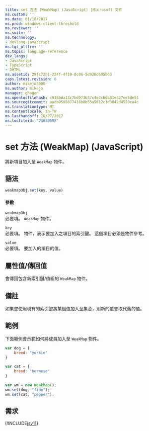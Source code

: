 ```yaml
---
title: set 方法 (WeakMap) (JavaScript) |Microsoft 文件
ms.custom: ''
ms.date: 01/18/2017
ms.prod: windows-client-threshold
ms.reviewer: ''
ms.suite: ''
ms.technology:
- devlang-javascript
ms.tgt_pltfrm: ''
ms.topic: language-reference
dev_langs:
- JavaScript
- TypeScript
- DHTML
ms.assetid: 29fc72b1-224f-4f19-8c06-5d926d695b03
caps.latest.revision: 6
author: mikejo5000
ms.author: mikejo
manager: ghogen
ms.openlocfilehash: c916bda13c7bd973b37c4e4cb6b81e327ee5de54
ms.sourcegitcommit: aadb9588877418b8b55a5612c1d3842d4520ca4c
ms.translationtype: MT
ms.contentlocale: zh-TW
ms.lasthandoff: 10/27/2017
ms.locfileid: "24639598"
---
```

# <a name="set-method-weakmap-javascript"></a>set 方法 (WeakMap) (JavaScript)
將新項目加入至 `WeakMap` 物件。  
  
## <a name="syntax"></a>語法  
  
```JavaScript  
weakmapObj.set(key, value)  
```  
  
#### <a name="parameters"></a>參數  
 `weakmapObj`  
 必要項。 `WeakMap` 物件。  
  
 `key`  
 必要項。 物件，表示要加入之項目的索引鍵。 這個項目必須是物件參考。  
  
 `value`  
 必要項。 要加入的項目的值。  
  
## <a name="property-valuereturn-value"></a>屬性值/傳回值  
 會傳回包含新索引鍵/值組的 `WeakMap` 物件。  
  
## <a name="remarks"></a>備註  
 如果您使用現有的索引鍵將某個值加入至集合，則新的值會取代舊的值。  
  
## <a name="example"></a>範例  
 下面範例會示範如何將成員加入至 `WeakMap` 物件。  
  
```JavaScript  
var dog = {  
    breed: "yorkie"  
}  
  
var cat = {  
    breed: "burmese"  
}  
  
var wm = new WeakMap();  
wm.set(dog, "fido");  
wm.set(cat, "pepper");  
```  
  
## <a name="requirements"></a>需求  
 [!INCLUDE[jsv11](../../javascript/reference/includes/jsv11-md.md)]